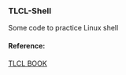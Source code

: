 ### TLCL-Shell
Some code to practice Linux shell

#### Reference:

[TLCL BOOK](http://billie66.github.io/TLCL/book/)

